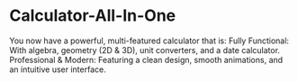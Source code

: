 # Calculator-All-In-One 
You now have a powerful, multi-featured calculator that is: Fully Functional: With algebra, geometry (2D &amp; 3D), unit converters, and a date calculator. Professional &amp; Modern: Featuring a clean design, smooth animations, and an intuitive user interface.
